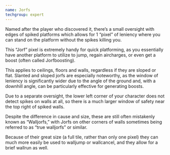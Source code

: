 ```yaml
---
name: Jorfs
techgroup: expert
---
```


Named after the player who discovered it, there’s a small oversight with edges of spiked platforms which allows for 1 “pixel” of leniency where you can stand on the platform without the spikes killing you.

This “Jorf” pixel is extremely handy for quick platforming, as you essentially have another platform to utilize to jump, regain aircharges, or even get a boost (often called Jorfboosting).

This applies to ceilings, floors and walls, regardless if they are sloped or flat.  Slanted and sloped jorfs are especially noteworthy, as the window of leniency is significantly wider due to the angle of the ground and, with a downhill angle, can be particularly effective for generating boosts.

Due to a separate oversight, the lower left corner of your character does not detect spikes on walls at all, so there is a much larger window of safety near the top right of spiked walls.

Despite the difference in cause and size, these are still often mistakenly known as “Walljorfs,” with Jorfs on other corners of walls sometimes being referred to as “true walljorfs” or similar.

Because of their great size (a full tile, rather than only one pixel) they can much more easily be used to walljump or wallcancel, and they allow for a brief wallrun as well.
